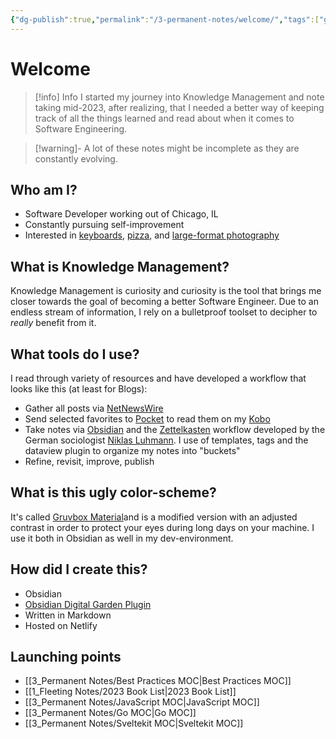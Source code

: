 ```yaml
---
{"dg-publish":true,"permalink":"/3-permanent-notes/welcome/","tags":["gardenEntry"]}
---
```


# Welcome

> [!info] Info
> I started my journey into Knowledge Management and note taking mid-2023, after realizing, that I needed a better way of keeping track of all the things learned and read about when it comes to Software Engineering.
> 

> [!warning]-
> A lot of these notes might be incomplete as they are constantly evolving. 
## Who am I?
- Software Developer working out of Chicago, IL
- Constantly pursuing self-improvement
- Interested in [keyboards](https://bastardkb.com/), [pizza](https://www.pizzamaking.com/forum/), and [large-format photography](https://www.largeformatphotography.info/forum/)
## What is Knowledge Management?
Knowledge Management is curiosity and curiosity is the tool that brings me closer towards the goal of becoming a better Software Engineer. Due to an endless stream of information, I rely on a bulletproof toolset to decipher to *really* benefit from it.
## What tools do I use?
I read through variety of resources and have developed a workflow that looks like this (at least for Blogs):

- Gather all posts via [NetNewsWire](https://netnewswire.com/)
- Send selected favorites to [Pocket](https://getpocket.com/en/) to read them on my [Kobo](https://www.kobo.com/)
- Take notes via [Obsidian]() and the [Zettelkasten](https://zettelkasten.de/introduction/) workflow developed by the German sociologist [Niklas Luhmann](https://niklas-luhmann-archiv.de/nachlass/zettelkasten). I use of templates, tags and the dataview plugin to organize my notes into "buckets"
- Refine, revisit, improve, publish
## What is this ugly color-scheme?
It's called [Gruvbox Material](https://github.com/sainnhe/gruvbox-material)and is a modified version with an adjusted contrast in order to protect your eyes during long days on your machine. I use it both in Obsidian as well in my dev-environment.
## How did I create this?
- Obsidian
- [Obsidian Digital Garden Plugin](https://dg-docs.ole.dev/)
- Written in Markdown
- Hosted on Netlify
## Launching points
- [[3_Permanent Notes/Best Practices MOC\|Best Practices MOC]]
- [[1_Fleeting Notes/2023 Book List\|2023 Book List]]
- [[3_Permanent Notes/JavaScript MOC\|JavaScript MOC]]
- [[3_Permanent Notes/Go MOC\|Go MOC]]
- [[3_Permanent Notes/Sveltekit MOC\|Sveltekit MOC]]